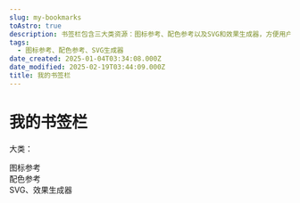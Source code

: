 ```yaml
---
slug: my-bookmarks
toAstro: true
description: 书签栏包含三大类资源：图标参考、配色参考以及SVG和效果生成器，方便用户快速访问设计相关的在线工具和资源。
tags:
  - 图标参考、配色参考、SVG生成器
date_created: 2025-01-04T03:34:08.000Z
date_modified: 2025-02-19T03:44:09.000Z
title: 我的书签栏
---
```


# 我的书签栏

大类：

图标参考  
配色参考  
SVG、效果生成器
